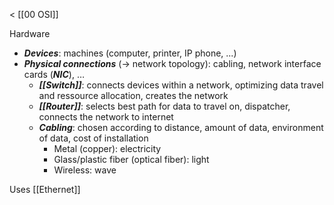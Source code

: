 < [[00 OSI]]

Hardware

- ***Devices***: machines (computer, printer, IP phone, ...)
- ***Physical connections*** (→ network topology): cabling, network interface cards (***NIC***), …
	- ***[[Switch]]***: connects devices within a network, optimizing data travel and ressource allocation, creates the network
	- ***[[Router]]***: selects best path for data to travel on, dispatcher, connects the network to internet
	- ***Cabling***: chosen according to distance, amount of data, environment of data, cost of installation
		- Metal (copper): electricity
		- Glass/plastic fiber (optical fiber): light
		- Wireless: wave

Uses [[Ethernet]]